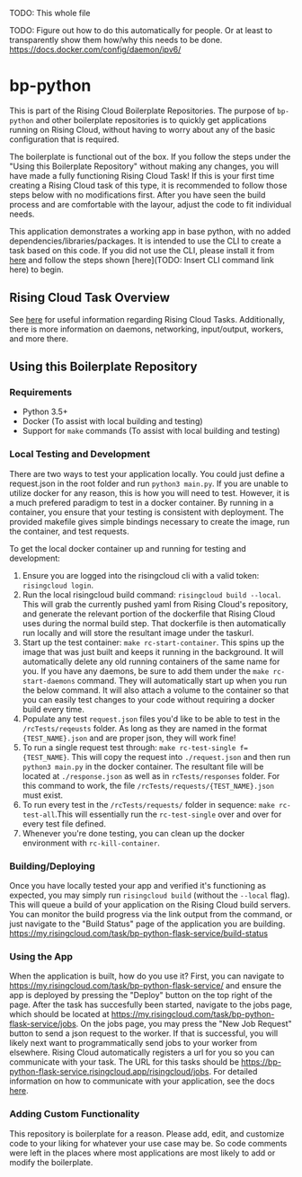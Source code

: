 TODO: This whole file

TODO: Figure out how to do this automatically for people. Or at least to
transparently show them how/why this needs to be done.
https://docs.docker.com/config/daemon/ipv6/

# bp-python
This is part of the Rising Cloud Boilerplate Repositories. The purpose of
`bp-python` and other boilerplate repositories is to quickly get applications
running on Rising Cloud, without having to worry about any of the basic
configuration that is required.

The boilerplate is functional out of the box. If you follow the steps under
the "Using this Boilerplate Repository" without making any changes, you will
have made a fully functioning Rising Cloud Task! If this is your first time
creating a Rising Cloud task of this type, it is recommended to follow those
steps below with no modifications first. After you have seen the build process
and are comfortable with the layour, adjust the code to fit individual needs.

This application demonstrates a working app in base python, with no added
dependencies/libraries/packages. It is intended to use the CLI to create a
task based on this code. If you did not use the CLI, please install it from
[here](https://risingcloud.com/docs/install) and follow the steps shown
[here](TODO: Insert CLI command link here) to begin.

## Rising Cloud Task Overview
See [here](https://risingcloud.com/docs/technicals) for useful information
regarding Rising Cloud Tasks. Additionally, there is more information on
daemons, networking, input/output, workers, and more there.

## Using this Boilerplate Repository

### Requirements
- Python 3.5+
- Docker (To assist with local building and testing)
- Support for `make` commands (To assist with local building and testing)

### Local Testing and Development

There are two ways to test your application locally. You could just define a
request.json in the root folder and run `python3 main.py`. If you are unable
to utilize docker for any reason, this is how you will need to test. However,
it is a much prefered paradigm to test in a docker container. By running
in a container, you ensure that your testing is consistent with deployment. The
provided makefile gives simple bindings necessary to create the image, run the
container, and test requests.

To get the local docker container up and running for testing and development:
1. Ensure you are logged into the risingcloud cli with a valid token:
`risingcloud login`.
2. Run the local risingcloud build command: `risingcloud build --local`.
This will grab the currently pushed yaml from Rising Cloud's repository,
and generate the relevant portion of the dockerfile that Rising Cloud uses
during the normal build step. That dockerfile is then automatically run
locally and will store the resultant image under the taskurl.
3. Start up the test container: `make rc-start-container`. This spins
up the image that was just built and keeps it running in the background. It
will automatically delete any old running containers of the same name for you.
If you have any daemons, be sure to add them under the `make rc-start-daemons`
command. They will automatically start up when you run the below command.
It will also attach a volume to the container so that you can easily test
changes to your code without requiring a docker build every time.
4. Populate any test `request.json` files you'd like to be able to test in
the `/rcTests/reqeusts` folder. As long as they are named in the format
`{TEST_NAME}.json` and are proper json, they will work fine!
5. To run a single request test through: `make rc-test-single f={TEST_NAME}`.
This will copy the request into `./request.json` and then run `python3 main.py`
in the docker container. The resultant file will be located at `./response.json`
as well as in `rcTests/responses` folder. For this command to work, the file
`/rcTests/requests/{TEST_NAME}.json` must exist.
6. To run every test in the `/rcTests/requests/` folder in sequence:
`make rc-test-all`.This will essentially run the `rc-test-single` over
and over for every test file defined.
7. Whenever you're done testing, you can clean up the docker environment with
`rc-kill-container`.

### Building/Deploying
Once you have locally tested your app and verified it's functioning as expected,
you may simply run `risingcloud build` (without the `--local` flag). This will
queue a build of your application on the Rising Cloud build servers. You can
monitor the build progress via the link output from the command, or just
navigate to the "Build Status" page of the application you are building.
https://my.risingcloud.com/task/bp-python-flask-service/build-status

### Using the App
When the application is built, how do you use it? First, you can navigate to
https://my.risingcloud.com/task/bp-python-flask-service/ and ensure the app is deployed
by pressing the "Deploy" button on the top right of the page. After the task has
succesfully been started, navigate to the jobs page, which should be located
at https://my.risingcloud.com/task/bp-python-flask-service/jobs.  On the jobs page, you
may press the "New Job Request" button to send a json request to the worker.
If that is successful, you will likely next want to programmatically send jobs
to your worker from elsewhere. Rising Cloud automatically registers a url for
you so you can communicate with your task. The URL for this tasks should be
https://bp-python-flask-service.risingcloud.app/risingcloud/jobs.
For detailed information on how to communicate with your application, see the
docs [here](https://risingcloud.com/docs/task-api).

### Adding Custom Functionality
This repository is boilerplate for a reason. Please add, edit, and customize
code to your liking for whatever your use case may be. So code comments were
left in the places where most applications are most likely to add or modify
the boilerplate.